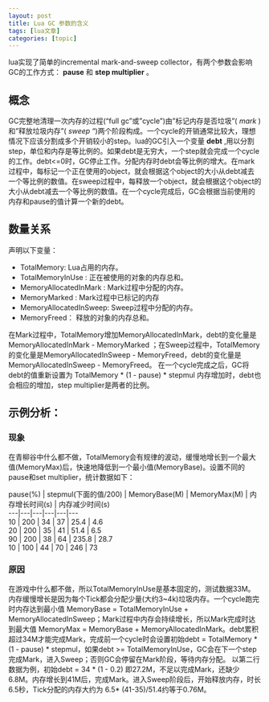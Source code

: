 ```yaml
---
layout: post
title: Lua GC 参数的含义 
tags: [lua文章]
categories: [topic]
---
```

lua实现了简单的incremental mark-and-sweep collector，有两个参数会影响GC的工作方式： **pause** 和
**step multiplier** 。

## 概念

GC完整地清理一次内存的过程(“full gc”或”cycle”)由”标记内存是否垃圾”( _mark_ )和”释放垃圾内存”( _sweep_
“)两个阶段构成。一个cycle的开销通常比较大，理想情况下应该分割成多个开销较小的step。lua的GC引入一个变量 **debt**
,用以分割step，单位和内存是等比例的。如果debt是无穷大，一个step就会完成一个cycle的工作。debt<=0时，GC停止工作。分配内存时debt会等比例的增大。在mark过程中，每标记一个正在使用的object，就会根据这个object的大小从debt减去一个等比例的数值。在sweep过程中，每释放一个object，就会根据这个object的大小从debt减去一个等比例的数值。在一个cycle完成后，GC会根据当前使用的内存和pause的值计算一个新的debt。

## 数量关系

声明以下变量：

  * TotalMemory: Lua占用的内存。
  * TotalMemoryInUse : 正在被使用的对象的内存总和。
  * MemoryAllocatedInMark : Mark过程中分配的内存。
  * MemoryMarked : Mark过程中已标记的内存
  * MemoryAllocatedInSweep: Sweep过程中分配的内存。
  * MemoryFreed： 释放的对象的内存总和。

在Mark过程中，TotalMemory增加MemoryAllocatedInMark，debt的变化量是MemoryAllocatedInMark -
MemoryMarked ；在Sweep过程中，TotalMemory的变化量是MemoryAllocatedInSweep -
MemoryFreed，debt的变化量是 MemoryAllocatedInSweep - MemoryFreed。
在一个cycle完成之后，GC将debt的值重新设置为 TotalMemory * (1 - pause) * stepmul
内存增加时，debt也会相应的增加，step multiplier是两者的比例。

## 示例分析：

### 现象

在青柳谷中什么都不做，TotalMemory会有规律的波动，缓慢地增长到一个最大值(MemoryMax)后，快速地降低到一个最小值(MemoryBase)。设置不同的pause和set
multiplier，统计数据如下：

pause(%) | stepmul(下面的值/200) | MemoryBase(M) | MemoryMax(M) | 内存增长时间(s) |
内存减少时间(s)  
---|---|---|---|---|---  
10 | 200 | 34 | 37 | 25.4 | 4.6  
20 | 200 | 35 | 41 | 51.4 | 6.5  
90 | 200 | 38 | 64 | 235.8 | 28.7  
10 | 100 | 44 | 70 | 246 | 73  
  
### 原因

在游戏中什么都不做，所以TotalMemoryInUse是基本固定的，测试数据33M。内存缓慢增长是因为每个Tick都会分配少量(大约3~4k)垃圾内存。一个cycle跑完时内存达到最小值
MemoryBase = TotalMemoryInUse +
MemoryAllocatedInSweep；Mark过程中内存会持续增长，所以Mark完成时达到最大值 MemoryMax = MemoryBase +
MemoryAllocatedInMark。debt累积超过34M才能完成Mark，完成前一个cycle时会设置初始debt = TotalMemory *
(1 - pause) * stepmul，如果debt >=
TotalMemoryInUse，GC会在下一个step完成Mark，进入Sweep；否则GC会停留在Mark阶段，等待内存分配。
以第二行数据为例，初始debt = 34 * (1 - 0.2)
即27.2M，不足以完成Mark，还缺少6.8M。内存增长到41M后，完成Mark。进入Sweep阶段后，开始释放内存，时长6.5秒，Tick分配的内存大约为
6.5* (41-35)/51.4约等于0.76M。